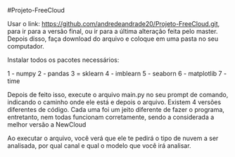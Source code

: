 #Projeto-FreeCloud

Usar o link: https://github.com/andredeandrade20/Projeto-FreeCloud.git, para ir para a versão final, ou ir para a última alteração feita pelo master. Depois disso, faça download do arquivo e coloque em uma pasta no seu computador. 

Instalar todos os pacotes necessários: 

1 - numpy 
2 - pandas 
3 = sklearn 
4 - imblearn 
5 - seaborn 
6 - matplotlib 
7 - time 

Depois de feito isso, execute o arquivo main.py no seu prompt de comando, indicando o caminho onde ele está e depois o arquivo. Existem 4 versões diferentes de código. Cada uma foi um jeito diferente de fazer o programa, entretanto, nem todas funcionam corretamente, sendo a considerada a melhor versão a NewCloud

Ao executar o arquivo, você verá que ele te pedirá o tipo de nuvem a ser analisada, por qual canal e qual o modelo que você irá analisar.
